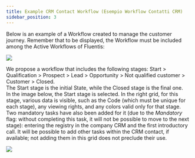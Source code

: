 ```yaml
---
title: Example CRM Contact Workflow (Esempio Workflow Contatti CRM)
sidebar_position: 3
---
```


Below is an example of a Workflow created to manage the customer journey. 
Remember that to be displayed, the Workflow must be included among the Active Workflows of Fluentis:    

![](/img/it-it/crm/workflows.png)

We propose a workflow that includes the following stages: Start > Qualification > Prospect > Lead > Opportunity > Not qualified customer > Customer > Closed.     
The Start stage is the initial State, while the Closed stage is the final one.    
In the image below, the Start stage is selected. In the right grid, for this stage, various data is visible, such as the Code (which must be unique for each stage), any viewing rights, and any colors valid only for that stage. Two mandatory tasks have also been added for it (due to the *Mandatory* flag: without completing this task, it will not be possible to move to the next stage): entering the registry in the company CRM and the first introductory call. It will be possible to add other tasks within the CRM contact, if available; not adding them in this grid does not preclude their use.  

![](/img/it-it/crm/contactworkflow.png)